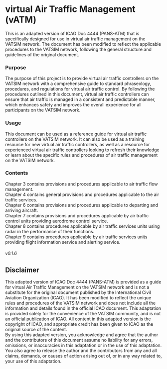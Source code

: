 # virtual Air Traffic Management (vATM)

This is an adapted version of ICAO Doc 4444 (PANS-ATM) that is specifically designed for use in virtual air traffic management on the VATSIM network. The document has been modified to reflect the applicable procedures to the VATSIM network, following the general structure and guidelines of the original document.

### Purpose

The purpose of this project is to provide virtual air traffic controllers on the VATSIM network with a comprehensive guide to standard phraseology, procedures, and regulations for virtual air traffic control. By following the procedures outlined in this document, virtual air traffic controllers can ensure that air traffic is managed in a consistent and predictable manner, which enhances safety and improves the overall experience for all participants on the VATSIM network.

### Usage

This document can be used as a reference guide for virtual air traffic controllers on the VATSIM network. It can also be used as a training resource for new virtual air traffic controllers, as well as a resource for experienced virtual air traffic controllers looking to refresh their knowledge or learn about the specific rules and procedures of air traffic management on the VATSIM network.

### Contents

Chapter 3 contains provisions and procedures applicable to air traffic flow management.  
Chapter 4 contains general provisions and procedures applicable to the air traffic services.  
Chapter 6 contains provisions and procedures applicable to departing and arriving aircraft.  
Chapter 7 contains provisions and procedures applicable by air traffic control units providing aerodrome control service.  
Chapter 8 contains procedures applicable by air traffic services units using radar in the performance of their functions.  
Chapter 9 contains procedures applicable by air traffic services units providing flight information service and alerting service.  

###### v0.1.6

## Disclaimer

This adapted version of ICAO Doc 4444 (PANS-ATM) is provided as a guide for virtual Air Traffic Management on the VATSIM network and is not a substitute for the original document published by the International Civil Aviation Organization (ICAO). It has been modified to reflect the unique rules and procedures of the VATSIM network and does not include all the information and details found in the official ICAO document. This adaptation is provided solely for the convenience of the VATSIM community, and is not an official publication of ICAO. All content in this adapted version is the copyright of ICAO, and appropriate credit has been given to ICAO as the original source of the content.  
By using this adapted version, you acknowledge and agree that the author and the contributors of this document assume no liability for any errors, omissions, or inaccuracies in this adaptation or in the use of this adaptation. You also agree to release the author and the contributors from any and all claims, demands, or causes of action arising out of, or in any way related to, your use of this adaptation.
